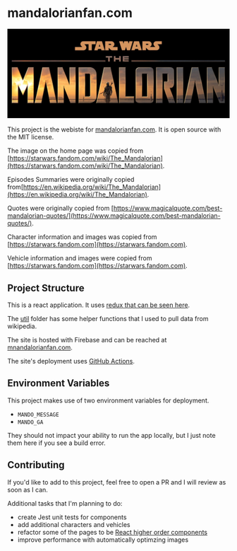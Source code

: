 # mandalorianfan.com

![](./public/HomePage.jpg)

This project is the webiste for [mandalorianfan.com](https://www.mandalorianfan.com). It is open source with the MIT license.

The image on the home page was copied from [https://starwars.fandom.com/wiki/The_Mandalorian](https://starwars.fandom.com/wiki/The_Mandalorian).

Episodes Summaries were originally copied from[https://en.wikipedia.org/wiki/The_Mandalorian](https://en.wikipedia.org/wiki/The_Mandalorian).

Quotes were originally copied from [https://www.magicalquote.com/best-mandalorian-quotes/](https://www.magicalquote.com/best-mandalorian-quotes/).

Character information and images was copied from [https://starwars.fandom.com](https://starwars.fandom.com).

Vehicle information and images were copied from [https://starwars.fandom.com](https://starwars.fandom.com).

## Project Structure

This is a react application. It uses [redux that can be seen here](./src/redux).

The [util](./util) folder has some helper functions that I used to pull data from wikipedia.

The site is hosted with Firebase and can be reached at [mnandalorianfan.com](https://www.mandalorianfan.com).

The site's deployment uses [GitHub Actions](https://github.com/features/actions).

## Environment Variables

This project makes use of two environment variables for deployment.

- `MANDO_MESSAGE`
- `MANDO_GA`

They should not impact your ability to run the app locally, but I just note them here if you see a build error.

## Contributing

If you'd like to add to this project, feel free to open a PR and I will review as soon as I can.

Additional tasks that I'm planning to do:

- create Jest unit tests for components
- add additional characters and vehicles
- refactor some of the pages to be [React higher order components](https://reactjs.org/docs/higher-order-components.html)
- improve performance with automatically optimzing images
